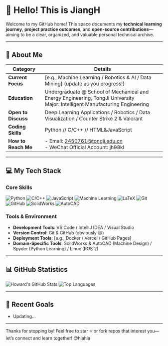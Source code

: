 # 👋 Hello! This is JiangH

Welcome to my GitHub home! This space documents my **technical learning journey**, **project practice outcomes**, and **open-source contributions**—aiming to be a clear, organized, and valuable personal technical archive.


---

## 🚀 About Me

| Category       | Details                                                                 |
|----------------|-------------------------------------------------------------------------|
| **Current Focus** | [e.g., Machine Learning / Robotics & AI / Data Mining] (update as you progress!) |
| **Education**   | Undergraduate @ School of Mechanical and Energy Engineering, TongJi University<br>Major: Intelligent Manufacturing Engineering |
| **Open to Discuss** | Deep Learning Applications / Robotics / Data Visualization / Counter Strike 2 & Valorant |
| **Coding Skills** | Python // C/C++ // HTML&JavaScript       |
| **How to Reach Me** | - Email: 2450761@tongji.edu.cn<br>- WeChat Official Account: jh98kl    |




---

## 💻 My Tech Stack

### Core Skills

![Python](https://img.shields.io/badge/-Python-3776AB?style=flat-square&logo=python&logoColor=white)
![C/C++](https://img.shields.io/badge/-C/C++-00599C?style=flat-square&logo=cplusplus&logoColor=white)
![JavaScript](https://img.shields.io/badge/-JavaScript-F7DF1E?style=flat-square&logo=javascript&logoColor=black)
![Machine Learning](https://img.shields.io/badge/-Machine%20Learning-FF6B6B?style=flat-square&logo=tensorflow&logoColor=white) 
![LaTeX](https://img.shields.io/badge/-LaTeX-008080?style=flat-square&logo=latex&logoColor=white)
![Git](https://img.shields.io/badge/-Git-F05032?style=flat-square&logo=git&logoColor=white)
![GitHub](https://img.shields.io/badge/-GitHub-181717?style=flat-square&logo=github&logoColor=white)
![SolidWorks](https://img.shields.io/badge/-SolidWorks-EE3344?style=flat-square&logo=solidworkscad&logoColor=white)
![AutoCAD](https://img.shields.io/badge/-AutoCAD-ED1C24?style=flat-square&logo=autocad&logoColor=white)
### Tools & Environment
- **Development Tools**: VS Code / IntelliJ IDEA / Visual Studio
- **Version Control**: Git & GitHub (obviously 😉)
- **Deployment Tools**: [e.g., Docker / Vercel / GitHub Pages] 
- **Domain-Specific Tools**: SolidWorks & AutoCAD (Machine Design) / Spyder (Python Learning) / Linux (ROS 2)


---

## 📊 GitHub Statistics

![Howard's GitHub Stats](https://github-readme-stats.vercel.app/api?username=shuiqinhh&show_icons=true&theme=tokyonight) <!-- Theme options: tokyonight, github_dark, dracula -->
![Top Languages](https://github-readme-stats.vercel.app/api/top-langs/?username=shuiqinhh&layout=compact&theme=tokyonight&hide=html,css) <!-- Hide less relevant langs if needed -->


---

## 🎯 Recent Goals
- Updating...


---

Thanks for stopping by! Feel free to star ⭐ or fork repos that interest you—let’s connect and learn together! 😊hiahia
